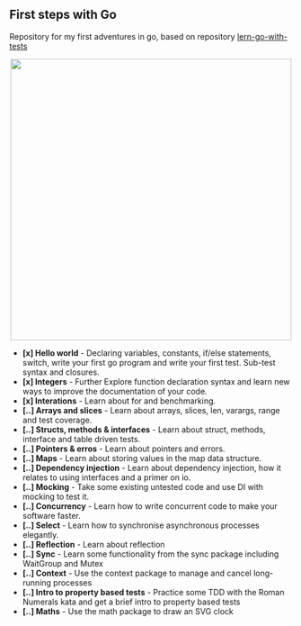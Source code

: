 ## First steps with Go

Repository for my first adventures in go, based on repository [lern-go-with-tests](https://github.com/quii/learn-go-with-tests)

<p align="center">
    <img src="https://gblobscdn.gitbook.com/assets%2F-Lia9CiG1cfWmh7Adpdu%2F-Lia9TbxTuAr7XbyNb3I%2F-Lia9ambvvlPGkPz-Q7f%2Fred-green-blue-gophers-smaller.png?alt=media" width="500">
</p>

- **[x] Hello world** - Declaring variables, constants, if/else statements, switch, write your first go program and write your first test. Sub-test syntax and closures.
- **[x] Integers** - Further Explore function declaration syntax and learn new ways to improve the documentation of your code.
- **[x] Interations** - Learn about for and benchmarking.
- **[..] Arrays and slices** - Learn about arrays, slices, len, varargs, range and test coverage.
- **[..] Structs, methods & interfaces** - Learn about struct, methods, interface and table driven tests.
- **[..] Pointers & erros** - Learn about pointers and errors.
- **[..] Maps** - Learn about storing values in the map data structure.
- **[..] Dependency injection** - Learn about dependency injection, how it relates to using interfaces and a primer on io.
- **[..] Mocking** - Take some existing untested code and use DI with mocking to test it.
- **[..] Concurrency** - Learn how to write concurrent code to make your software faster.
- **[..] Select** - Learn how to synchronise asynchronous processes elegantly.
- **[..] Reflection** - Learn about reflection
- **[..] Sync** - Learn some functionality from the sync package including WaitGroup and Mutex
- **[..] Context** - Use the context package to manage and cancel long-running processes
- **[..] Intro to property based tests** - Practice some TDD with the Roman Numerals kata and get a brief intro to property based tests
- **[..] Maths** - Use the math package to draw an SVG clock
